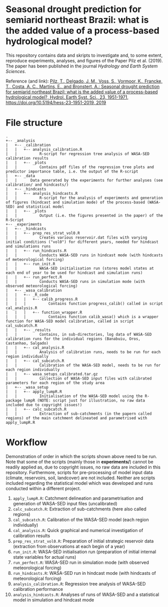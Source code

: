 # Seasonal drought prediction for semiarid northeast Brazil: what is the added value of a process-based hydrological model?
This repository contains data and skripts to investigate and, to some extent, reproduce experiments, analyses, and figures of the Paper Pilz et al. (2019).
The paper has been published in the journal _Hydrology and Earth System Sciences_.

Reference (and link):
[Pilz, T., Delgado, J. M., Voss, S., Vormoor, K., Francke, T., Costa, A. C., Martins, E., and Bronstert, A.: Seasonal drought prediction for semiarid northeast Brazil: what is the added value of a process-based hydrological model?, Hydrol. Earth Syst. Sci., 23, 1951-1971, https://doi.org/10.5194/hess-23-1951-2019, 2019](https://www.hydrol-earth-syst-sci.net/23/1951/2019/)


# File structure
```
.
+-- _analysis
|   +-- _calibration
|   |   +-- analysis_calibration.R
|   |          R-script for regression tree analysis of WASA-SED calibration results
|   |   +-- _plots
|   |          Contains pdf files of the regression tree plots and predictor importance table, i.e. the output of the R-script
|   +-- _data
|   |      Data generated by the experiments for further analyses (see calibration/ and hindcasts/)
|   +-- _hindcasts
|   |   +-- analysis_hindcasts.R
|   |          R-script for the analysis of experiments and generation of figures (hindcast and simulation mode) of the process-based (WASA-SED) and statistical model
|   |   +-- _plots
|   |          Output (i.e. the figures presented in the paper) of the R-Script
+-- _experiments
|   +-- _hindcasts
|   |   +-- prep_res_strat_vol0.R
|   |          Creates various reservoir.dat files with varying initial conditions ("vol0") for different years, needed for hindcast and simulations runs
|   |   +-- run_hindcasts.R
|   |          Conducts WASA-SED runs in hindcast mode (with hindcasts of meteorological forcing)
|   |   +-- run_init.R
|   |          WASA-SED initialisation run (stores model states at each end of year to be used for hindcast and simulation runs)
|   |   +-- run_perfect.R
|   |          Conducts WASA-SED runs in simulation mode (with observed meteorological forcing)
|   +-- _wasa_calibration
|   |   +-- _R_code
|   |   |   +-- calib_progress.R
|   |   |          Contains function progress_calib() called in script cal_analysis.R
|   |   |   +-- function_wrapper.R
|   |   |          Contains function calib_wasa() which is a wrapper function for WASA-SED model calibration, called in script cal_subcatch.R
|   |   +-- _results
|   |          Contains, in sub-directories, log data of WASA-SED calibration runs for the individual regions (Banabuiu, Oros, Castanhao, Salgado)
|   |   +-- cal_analysis.R
|   |          Analysis of calibration runs, needs to be run for each region individually
|   |   +-- cal_subcatch.R
|   |          Calibration of the WASA-SED model, needs to be run for each region individually
|   |   +-- wasa_setups_calibrated.tar.gz
|   |          Collection of WASA-SED input files with calibrated parameters for each region of the study area
|   +-- _wasa_setup
|   |   +-- apply_lumpR.R
|   |          Initialisation of the WASA-SED model using the R-package lumpR (NOTE: script just for illustration, no raw data included due to copyright issues!)
|   |   +-- calc_subcatch.R
|   |          Extraction of sub-catchments (in the papern called regions) of the main catchment delineated and parametrised with apply_lumpR.R
```

# Workflow
Demonstration of order in which the scripts shown above need to be run.
Note that some of the scripts (mainly those in __experiments/__) cannot be readily applied as, due to copyright issues, no raw data are included in this repository.
Furthermore, scripts for pre-processing of model input data (climate, reservoirs, soil, landcover) are not included.
Neither are scripts included regarding the statistical model which was developed and runs conducted within a different project.

1. `apply_lumpR.R`: Catchment delineation and parametrisation and generation of WASA-SED input files (uncalibrated)
2. `calc_subcatch.R`: Extraction of sub-catchments (here also called regions)
3. `cal_subcatch.R`: Calibration of the WASA-SED model (each region individually)
4. `cal_analysis.R`: Quick graphical and numerical investigation of calibration results
5. `prep_res_strat_vol0.R`: Preparation of initial strategic reservoir data (extraction from observations at each begin of a year)
6. `run_init.R`: WASA-SED initialisation run (preparation of initial internal state variables for actual runs)
7. `run_perfect.R`: WASA-SED run in simulation mode (with observed meteorological forcing)
8. `run_hindcasts.R`: WASA-SED run in hindcast mode (with hindcasts of meteorological forcing)
9. `analysis_calibration.R`: Regression tree analysis of WASA-SED calibration performance
10. `analysis_hindcasts.R`: Analyses of runs of WASA-SED and a statistical model in simulation and hindcast mode
